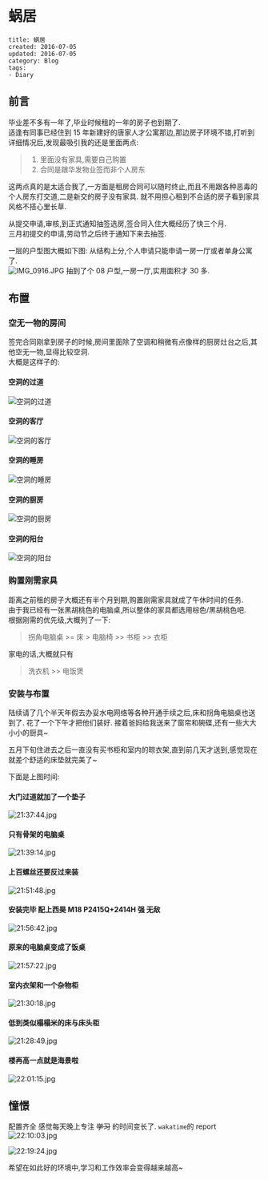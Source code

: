 # 蜗居

```metadata
title: 蜗居
created: 2016-07-05
updated: 2016-07-05
category: Blog
tags:
- Diary
```

## 前言

毕业差不多有一年了,毕业时候租的一年的房子也到期了.  
适逢有同事已经住到 15 年新建好的唐家人才公寓那边,那边房子环境不错,打听到详细情况后,发现最吸引我的还是里面两点:

> 1. 里面没有家具,需要自己购置
> 2. 合同是跟华发物业签而非个人房东

这两点真的是太适合我了,一方面是租房合同可以随时终止,而且不用跟各种恶毒的个人房东打交道,二是新交的房子没有家具. 就不用担心租到不合适的房子看到家具风格不搭心里长草.

从提交申请,审核,到正式通知抽签选房,签合同入住大概经历了快三个月.  
三月初提交的申请,劳动节之后终于通知下来去抽签.

一层的户型图大概如下图: 从结构上分,个人申请只能申请一房一厅或者单身公寓了.  
![IMG_0916.JPG](https://ww3.sinaimg.cn/large/006tNbRwgw1f5nswirc5fj30zk0my42b.jpg) 抽到了个 08 户型,一房一厅,实用面积才 30 多.

## 布置

### 空无一物的房间

签完合同刚拿到房子的时候,房间里面除了空调和稍微有点像样的厨房灶台之后,其他空无一物,显得比较空洞.  
大概是这样子的:

#### 空洞的过道

![空洞的过道](https://ww2.sinaimg.cn/large/006tNbRwgw1f5ntaislpcj31kw23u1i4.jpg)

#### 空洞的客厅

![空洞的客厅](https://ww3.sinaimg.cn/large/006tNbRwgw1f5ntaknst1j31kw23ue5u.jpg)

#### 空洞的睡房

![空洞的睡房](https://ww2.sinaimg.cn/large/006tNbRwgw1f5ntanbwkbj31kw23ue7y.jpg)

#### 空洞的厨房

![空洞的厨房](https://ww1.sinaimg.cn/large/006tNbRwgw1f5ntadsxnvj31kw23ux4c.jpg)

#### 空洞的阳台

![空洞的阳台](https://ww3.sinaimg.cn/large/006tNbRwgw1f5ntaqatgsj31kw23ub29.jpg)

### 购置刚需家具

距离之前租的房子大概还有半个月到期,购置刚需家具就成了午休时间的任务.  
由于我已经有一张黑胡桃色的电脑桌,所以整体的家具都选用棕色/黑胡桃色吧.  
根据刚需的优先级,大概列了一下:

> 拐角电脑桌 >= 床 > 电脑椅 >> 书柜 >> 衣柜

家电的话,大概就只有

> 洗衣机 >> 电饭煲

### 安装与布置

陆续请了几个半天年假去办妥水电网络等各种开通手续之后,床和拐角电脑桌也送到了. 花了一个下午才把他们装好. 接着爸妈给我送来了窗帘和碗碟,还有一些大大小小的厨具~

五月下旬住进去之后一直没有买书柜和室内的晾衣架,直到前几天才送到,感觉现在就差个舒适的床垫就完美了~

下面是上图时间:

#### 大门过道就加了一个垫子

![21:37:44.jpg](https://ww2.sinaimg.cn/large/006tNbRwgw1f5nze6dxhqj31kw23u7rf.jpg)

#### 只有骨架的电脑桌

![21:39:14.jpg](https://ww2.sinaimg.cn/large/006tNbRwgw1f5nzfqeev8j31kw2t4hdt.jpg)

#### 上百螺丝还要反过来装

![21:51:48.jpg](https://ww2.sinaimg.cn/large/006tNbRwgw1f5nzstrui8j31kw23unoc.jpg)

#### 安装完毕 配上西昊 M18 P2415Q+2414H 强 无敌

![21:56:42.jpg](https://ww4.sinaimg.cn/large/006tNbRwgw1f5nzxwv747j31kw16ok78.jpg)

#### 原来的电脑桌变成了饭桌

![21:57:22.jpg](https://ww2.sinaimg.cn/large/006tNbRwgw1f5nzymbcpmj31kw16onej.jpg)

#### 室内衣架和一个杂物柜

![21:30:18.jpg](https://ww3.sinaimg.cn/large/006tNbRwgw1f5nz6fvo2vj31kw23ue5w.jpg)

#### 低到类似榻榻米的床与床头柜

![21:28:49.jpg](https://ww2.sinaimg.cn/large/006tNbRwgw1f5nz4wdp7sj31kw16owvj.jpg)

#### 楼再高一点就是海景啦

![22:01:15.jpg](https://ww4.sinaimg.cn/large/006tNbRwgw1f5o02np97tj31kw23unp4.jpg)

## 憧憬

配置齐全 感觉每天晚上专注 ~~学习~~ 的时间变长了. `wakatime`的 report ![22:10:03.jpg](https://ww1.sinaimg.cn/large/006tNbRwgw1f5o0br69xbj31kw0kmtc0.jpg)

![22:19:24.jpg](https://ww4.sinaimg.cn/large/006tNbRwgw1f5o0lgzik4j30q209adgk.jpg)

希望在如此好的环境中,学习和工作效率会变得越来越高~
